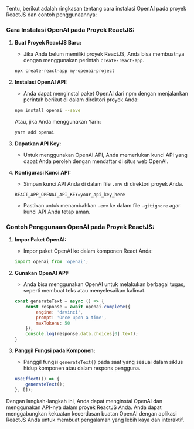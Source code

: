 Tentu, berikut adalah ringkasan tentang cara instalasi OpenAI pada proyek ReactJS dan contoh penggunaannya:

### Cara Instalasi OpenAI pada Proyek ReactJS:

1. **Buat Proyek ReactJS Baru:**
   - Jika Anda belum memiliki proyek ReactJS, Anda bisa membuatnya dengan menggunakan perintah `create-react-app`.
   ```bash
   npx create-react-app my-openai-project
   ```

2. **Instalasi OpenAI API:**
   - Anda dapat menginstal paket OpenAI dari npm dengan menjalankan perintah berikut di dalam direktori proyek Anda:
   ```bash
   npm install openai --save
   ```
   Atau, jika Anda menggunakan Yarn:
   ```bash
   yarn add openai
   ```

3. **Dapatkan API Key:**
   - Untuk menggunakan OpenAI API, Anda memerlukan kunci API yang dapat Anda peroleh dengan mendaftar di situs web OpenAI.

4. **Konfigurasi Kunci API:**
   - Simpan kunci API Anda di dalam file `.env` di direktori proyek Anda.
   ```
   REACT_APP_OPENAI_API_KEY=your_api_key_here
   ```
   - Pastikan untuk menambahkan `.env` ke dalam file `.gitignore` agar kunci API Anda tetap aman.

### Contoh Penggunaan OpenAI pada Proyek ReactJS:

1. **Impor Paket OpenAI:**
   - Impor paket OpenAI ke dalam komponen React Anda:
   ```javascript
   import openai from 'openai';
   ```

2. **Gunakan OpenAI API:**
   - Anda bisa menggunakan OpenAI untuk melakukan berbagai tugas, seperti membuat teks atau menyelesaikan kalimat.
   ```javascript
   const generateText = async () => {
       const response = await openai.complete({
           engine: 'davinci',
           prompt: 'Once upon a time',
           maxTokens: 50
       });
       console.log(response.data.choices[0].text);
   }
   ```

3. **Panggil Fungsi pada Komponen:**
   - Panggil fungsi `generateText()` pada saat yang sesuai dalam siklus hidup komponen atau dalam respons pengguna.
   ```javascript
   useEffect(() => {
       generateText();
   }, []);
   ```

Dengan langkah-langkah ini, Anda dapat menginstal OpenAI dan menggunakan API-nya dalam proyek ReactJS Anda. Anda dapat menggabungkan kekuatan kecerdasan buatan OpenAI dengan aplikasi ReactJS Anda untuk membuat pengalaman yang lebih kaya dan interaktif.
